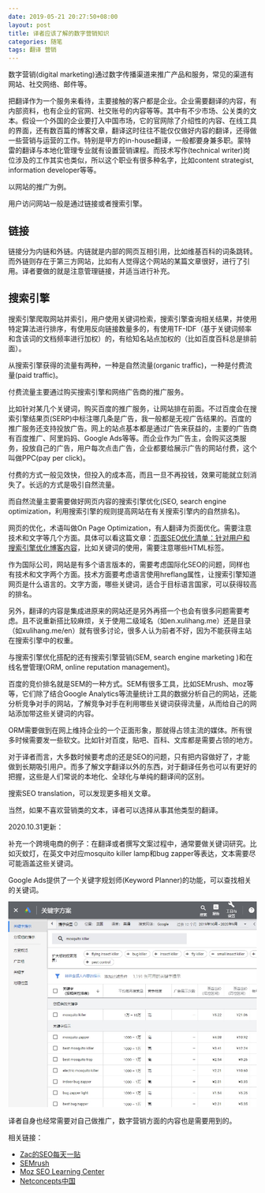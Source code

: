 ```yaml
---
date: 2019-05-21 20:27:50+08:00
layout: post
title: 译者应该了解的数字营销知识
categories: 随笔
tags: 翻译 营销
---
```


数字营销(digital marketing)通过数字传播渠道来推广产品和服务，常见的渠道有网站、社交网络、邮件等。

把翻译作为一个服务来看待，主要接触的客户都是企业。企业需要翻译的内容，有内部资料，也有企业的官网、社交账号的内容等等。其中有不少市场、公关类的文本。假设一个外国的企业要打入中国市场，它的官网除了介绍性的内容、在线工具的界面，还有数百篇的博客文章，翻译这时往往不能仅仅做好内容的翻译，还得做一些营销与运营的工作。特别是甲方的in-house翻译，一般都要身兼多职。蒙特雷的翻译与本地化管理专业就有设置营销课程。而技术写作(technical writer)岗位涉及的工作其实也类似，所以这个职业有很多种名字，比如content strategist, information developer等等。

以网站的推广为例。

用户访问网站一般是通过链接或者搜索引擎。

## 链接

链接分为内链和外链。内链就是内部的网页互相引用，比如维基百科的词条跳转。而外链则存在于第三方网站，比如有人觉得这个网站的某篇文章很好，进行了引用。译者要做的就是注意管理链接，并适当进行补充。

## 搜索引擎

搜索引擎爬取网站并索引，用户使用关键词检索，搜索引擎查询相关结果，并使用特定算法进行排序，有使用反向链接数量多的，有使用TF-IDF（基于关键词频率和含该词的文档频率进行加权）的，有给知名站点加权的（比如百度百科总是排前面）。

从搜索引擎获得的流量有两种，一种是自然流量(organic traffic)，一种是付费流量(paid traffic)。

付费流量主要通过购买搜索引擎和网络广告商的推广服务。

比如针对某几个关键词，购买百度的推广服务，让网站排在前面。不过百度会在搜索引擎结果页(SERP)中标注哪几条是广告，我一般都是无视广告结果的。百度的推广服务还支持投放广告。网上的站点基本都是通过广告来获益的，主要的广告商有百度推广、阿里妈妈、Google Ads等等。而企业作为广告主，会购买这类服务，投放自己的广告，用户每次点击广告，企业都要给展示广告的网站付费，这个叫做PPC(pay per click)。

付费的方式一般见效快，但投入的成本高，而且一旦不再投钱，效果可能就立刻消失了。长远的方式是吸引自然流量。

而自然流量主要需要做好网页内容的搜索引擎优化(SEO, search engine optimization，利用搜索引擎的规则提高网站在有关搜索引擎内的自然排名)。

网页的优化，术语叫做On Page Optimization，有人翻译为页面优化。需要注意技术和文字等几个方面。具体可以看这篇文章：[页面SEO优化清单：针对用户和搜索引擎优化博客内容](https://mp.weixin.qq.com/s/F_By3JMc3iD39raWctmBtg)，比如关键词的使用，需要注意哪些HTML标签。

作为国际公司，网站是有多个语言版本的，需要考虑国际化SEO的问题，同样也有技术和文字两个方面。技术方面要考虑语言使用hreflang属性，让搜索引擎知道网页是什么语言的。文字方面，哪些关键词，适合于目标语言国家，可以获得较高的排名。

另外，翻译的内容是集成进原来的网站还是另外再搭一个也会有很多问题需要考虑。且不说重新搭比较麻烦，关于使用二级域名（如en.xulihang.me）还是目录（如xulihang.me/en）就有很多讨论，很多人认为前者不好，因为不能获得主站在搜索引擎中的权重。

与搜索引擎优化搭配的还有搜索引擎营销(SEM, search engine marketing )和在线名誉管理(ORM, online reputation management)。

百度的竞价排名就是SEM的一种方式。SEM有很多工具，比如SEMrush、moz等等，它们除了结合Google Analytics等流量统计工具的数据分析自己的网站，还能分析竞争对手的网站，了解竞争对手在利用哪些关键词获得流量，从而给自己的网站添加带这些关键词的内容。

ORM需要做到在网上维持企业的一个正面形象，那就得占领主流的媒体。所有很多时候需要发一些软文。比如针对百度，贴吧、百科、文库都是需要占领的地方。

对于译者而言，大多数时候要考虑的还是SEO的问题，只有把内容做好了，才能做到长期吸引用户。而多了解文字翻译以外的东西，对于翻译任务也可以有更好的把握，这些是人们常说的本地化、全球化与单纯的翻译间的区别。

搜索SEO translation，可以发现更多相关文章。

当然，如果不喜欢营销类的文本，译者可以选择从事其他类型的翻译。

2020.10.31更新：

补充一个跨境电商的例子：在翻译或者撰写文案过程中，通常要做关键词研究。比如灭蚊灯，在英文中对应mosquito killer lamp和bug zapper等表达，文本需要尽可能涵盖这些关键词。

Google Ads提供了一个关键字规划师(Keyword Planner)的功能，可以查找相关的关键词。

![](/album/ecommerce/google-keyword-planner.jpg)

译者自身也经常需要对自己做推广，数字营销方面的内容也是需要用到的。

相关链接：

* [Zac的SEO每天一贴](https://www.seozac.com/)
* [SEMrush](https://www.semrush.com/)
* [Moz SEO Learning Center](https://moz.com/learn/seo)
* [Netconcepts中国](http://www.netconcepts.cn/)


